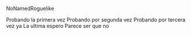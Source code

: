 NoNamedRoguelike

Probando la primera vez
Probando por segunda vez
Probando por tercera vez ya
La ultima espero
Parece ser que no

